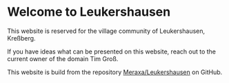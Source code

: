 # Welcome to Leukershausen

This website is reserved for the village community of Leukershausen, Kreßberg.

If you have ideas what can be presented on this website, reach out to the current owner of the domain Tim Groß.

This website is build from the repository [Meraxa/Leukershausen](https://github.com/Meraxa/leukershausen) on GitHub.
